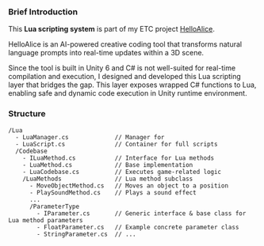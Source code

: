 ### Brief Introduction

This **Lua scripting system** is part of my ETC project [HelloAlice](jinyidai.squarespace.com/projects/hello-alice).

HelloAlice is an AI-powered creative coding tool that transforms natural language prompts into real-time updates within a 3D scene. 

Since the tool is built in Unity 6 and C# is not well-suited for real-time compilation and execution, I designed and developed this Lua scripting layer that bridges the gap. This layer exposes wrapped C# functions to Lua, enabling safe and dynamic code execution in Unity runtime environment.

### Structure

    /Lua
      - LuaManager.cs             // Manager for
      - LuaScript.cs              // Container for full scripts
      /Codebase
        - ILuaMethod.cs           // Interface for Lua methods
        - LuaMethod.cs            // Base implementation
        - LuaCodebase.cs          // Executes game-related logic
        /LuaMethods               // Lua method subclass
          - MoveObjectMethod.cs   // Moves an object to a position
          - PlaySoundMethod.cs    // Plays a sound effect
          ...
          /ParameterType
            - IParameter.cs       // Generic interface & base class for Lua method parameters
            - FloatParameter.cs   // Example concrete parameter class
            - StringParameter.cs  // ...
